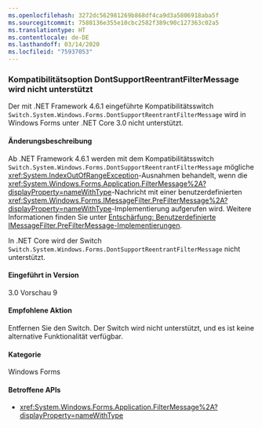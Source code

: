 ```yaml
---
ms.openlocfilehash: 3272dc562981269b868df4ca9d3a5806918aba5f
ms.sourcegitcommit: 7588136e355e10cbc2582f389c90c127363c02a5
ms.translationtype: HT
ms.contentlocale: de-DE
ms.lasthandoff: 03/14/2020
ms.locfileid: "75937053"
---
```

### <a name="dontsupportreentrantfiltermessage-compatibility-switch-not-supported"></a>Kompatibilitätsoption DontSupportReentrantFilterMessage wird nicht unterstützt

Der mit .NET Framework 4.6.1 eingeführte Kompatibilitätsswitch `Switch.System.Windows.Forms.DontSupportReentrantFilterMessage` wird in Windows Forms unter .NET Core 3.0 nicht unterstützt.

#### <a name="change-description"></a>Änderungsbeschreibung

Ab .NET Framework 4.6.1 werden mit dem Kompatibilitätsswitch `Switch.System.Windows.Forms.DontSupportReentrantFilterMessage` mögliche <xref:System.IndexOutOfRangeException>-Ausnahmen behandelt, wenn die <xref:System.Windows.Forms.Application.FilterMessage%2A?displayProperty=nameWithType>-Nachricht mit einer benutzerdefinierten <xref:System.Windows.Forms.IMessageFilter.PreFilterMessage%2A?displayProperty=nameWithType>-Implementierung aufgerufen wird. Weitere Informationen finden Sie unter [Entschärfung: Benutzerdefinierte IMessageFilter.PreFilterMessage-Implementierungen](~/docs/framework/migration-guide/mitigation-custom-imessagefilter-prefiltermessage-implementations.md).

In .NET Core wird der Switch `Switch.System.Windows.Forms.DontSupportReentrantFilterMessage` nicht unterstützt.

#### <a name="version-introduced"></a>Eingeführt in Version

3.0 Vorschau 9

#### <a name="recommended-action"></a>Empfohlene Aktion

Entfernen Sie den Switch. Der Switch wird nicht unterstützt, und es ist keine alternative Funktionalität verfügbar.

#### <a name="category"></a>Kategorie

Windows Forms

#### <a name="affected-apis"></a>Betroffene APIs

- <xref:System.Windows.Forms.Application.FilterMessage%2A?displayProperty=nameWithType>

<!-- 

### Affected APIs

- `M:System.Windows.Forms.Application.FilterMessage(System.Windows.Forms.Message)`

-->
